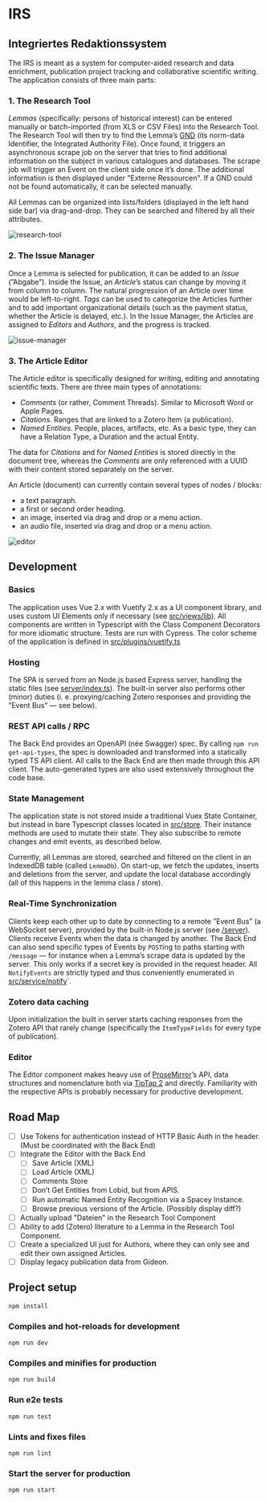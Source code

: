 # IRS

## Integriertes Redaktionssystem

The IRS is meant as a system for computer-aided research and data enrichment, publication project tracking and collaborative scientific writing. The application consists of three main parts:

### 1. The Research Tool

*Lemmas* (specifically: persons of historical interest) can be entered manually or batch-imported (from XLS or CSV Files) into the Research Tool. The Research Tool will then try to find the Lemma’s [GND](https://en.wikipedia.org/wiki/Integrated_Authority_File) (its norm-data Identifier, the Integrated Authority File). Once found, it triggers an asynchronous scrape job on the server that tries to find additional information on the subject in various catalogues and databases. The scrape job will trigger an Event on the client side once it’s done. The additional information is then displayed under "Externe Ressourcen". If a GND could not be found automatically, it can be selected manually.

All Lemmas can be organized into lists/folders (displayed in the left hand side bar) via drag-and-drop. They can be searched and filtered by all their attributes.

![research-tool](screenshots/research-tool.png)

### 2. The Issue Manager

Once a Lemma is selected for publication, it can be added to an *Issue* (”Abgabe”). Inside the Issue, an *Article*’s status can change by moving it from column to column. The natural progression of an Article over time would be left-to-right. *Tags* can be used to categorize the Articles further and to add important organizational details (such as the payment status, whether the Article is delayed, etc.). In the Issue Manager, the Articles are assigned to *Editors* and *Authors*, and the progress is tracked.

![issue-manager](screenshots/issue-manager.png)

### 3. The Article Editor

The Article editor is specifically designed for writing, editing and annotating scientific texts. There are three main types of annotations:

- *Comments* (or rather, Comment Threads). Similar to Microsoft Word or Apple Pages.
- *Citations*. Ranges that are linked to a Zotero Item (a publication).
- *Named Entities*. People, places, artifacts, etc. As a basic type, they can have a Relation Type, a Duration and the actual Entity.

The data for *Citations* and for *Named Entities* is stored directly in the document tree, whereas the *Comments* are only referenced with a UUID with their content stored separately on the server.

An Article (document) can currently contain several types of nodes / blocks:

- a text paragraph.
- a first or second order heading.
- an image, inserted via drag and drop or a menu action.
- an audio file, inserted via drag and drop or a menu action.

![editor](screenshots/editor.png)

## Development

### Basics

The application uses Vue 2.x with Vuetify 2.x as a UI component library, and uses custom UI Elements only if necessary (see [src/views/lib](src/views/lib)). All components are written in Typescript with the Class Component Decorators for more idiomatic structure. Tests are run with Cypress. The color scheme of the application is defined in [src/plugins/vuetify.ts](src/plugins/vuetify.ts)

### Hosting

The SPA is served from an Node.js based Express server, handling the static files (see [server/index.ts](server/index.ts)). The built-in server also performs other (minor) duties (i. e. proxying/caching Zotero responses and providing the ”Event Bus” — see below).

### REST API calls / RPC

The Back End provides an OpenAPI (née Swagger) spec. By calling `npm run get-api-types`, the spec is downloaded and transformed into a statically typed TS API client. All calls to the Back End are then made through this API client. The auto-generated types are also used extensively throughout the code base.

### State Management

The application state is not stored inside a traditional Vuex State Container, but instead in bare Typescript classes located in [src/store](src/store). Their instance methods are used to mutate their state. They also subscribe to remote changes and emit events, as described below.

Currently, all Lemmas are stored, searched and filtered on the client in an IndexedDB table (called `LemmaDb`). On start-up, we fetch the updates, inserts and deletions from the server, and update the local database accordingly (all of this happens in the lemma class / store).

### Real-Time Synchronization

Clients keep each other up to date by connecting to a remote ”Event Bus” (a WebSocket server), provided by the built-in Node.js server (see [/server](/server/index.ts)). Clients receive Events when the data is changed by another. The Back End can also send specific types of Events by `POST`ing to paths starting with `/message` — for instance when a Lemma’s scrape data is updated by the server. This only works if a secret key is provided in the request header. All `NotifyEvents` are strictly typed and thus conveniently enumerated in [src/service/notify](src/service/notify/notify.ts)`.

### Zotero data caching

Upon initialization the built in server starts caching responses from the Zotero API that rarely change (specifically the `ItemTypeFields` for every type of publication).

### Editor

The Editor component makes heavy use of [ProseMirror](https://prosemirror.net)’s API, data structures and nomenclature both via [TipTap 2](https://tiptap.dev) and directly. Familiarity with the respective APIs is probably necessary for productive development.

## Road Map

- [ ] Use Tokens for authentication instead of HTTP Basic Auth in the header. (Must be coordinated with the Back End)
- [ ] Integrate the Editor with the Back End
  - [ ] Save Article (XML)
  - [ ] Load Article (XML)
  - [ ] Comments Store
  - [ ] Don’t Get Entities from Lobid, but from APIS.
  - [ ] Run automatic Named Entity Recognition via a Spacey Instance.
  - [ ] Browse previous versions of the Article. (Possibly display diff?)
- [ ] Actually upload "Dateien" in the Research Tool Component
- [ ] Ability to add (Zotero) literature to a Lemma in the Research Tool Component.
- [ ] Create a specialized UI just for Authors, where they can only see and edit their own assigned Articles.
- [ ] Display legacy publication data from Gideon.

## Project setup

```
npm install
```

### Compiles and hot-reloads for development

```
npm run dev
```

### Compiles and minifies for production

```
npm run build
```

### Run e2e tests

```
npm run test
```

### Lints and fixes files

```
npm run lint
```

### Start the server for production

```
npm run start
```

